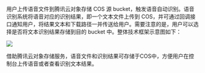用户上传语音文件到腾讯云对象存储 COS 源 bucket，触发语音自动识别。语音识别系统将语音对应的识别结果，即一个文本文件上传到 COS，并可通过回调接口通知用户，将结果文本和下载路径一并传送给用户。需要注意的是，用户可以选择是否将文本识别结果存储到目的 bucket 中。整体技术框架示意图如下：

![](https://mc.qcloudimg.com/static/img/6432ba9faaf85c0bb6f90a8854a7bf09/cos.png)

借助腾讯云对象存储服务，语音文件和识别结果可存储于COS中，方便用户在控制台上传语音或者查看识别文本结果。

